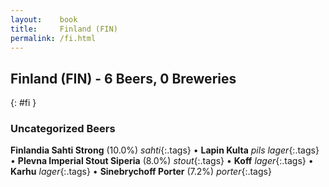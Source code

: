 ```yaml
---
layout:    book
title:     Finland (FIN)
permalink: /fi.html
---
```


## Finland (FIN) - 6 Beers, 0 Breweries
{: #fi }




### Uncategorized Beers

**Finlandia Sahti Strong** (10.0%) _sahti_{:.tags}  • 
**Lapin Kulta**  _pils lager_{:.tags}  • 
**Plevna Imperial Stout Siperia** (8.0%) _stout_{:.tags}  • 
**Koff**  _lager_{:.tags}  • 
**Karhu**  _lager_{:.tags}  • 
**Sinebrychoff Porter** (7.2%) _porter_{:.tags} 



 
